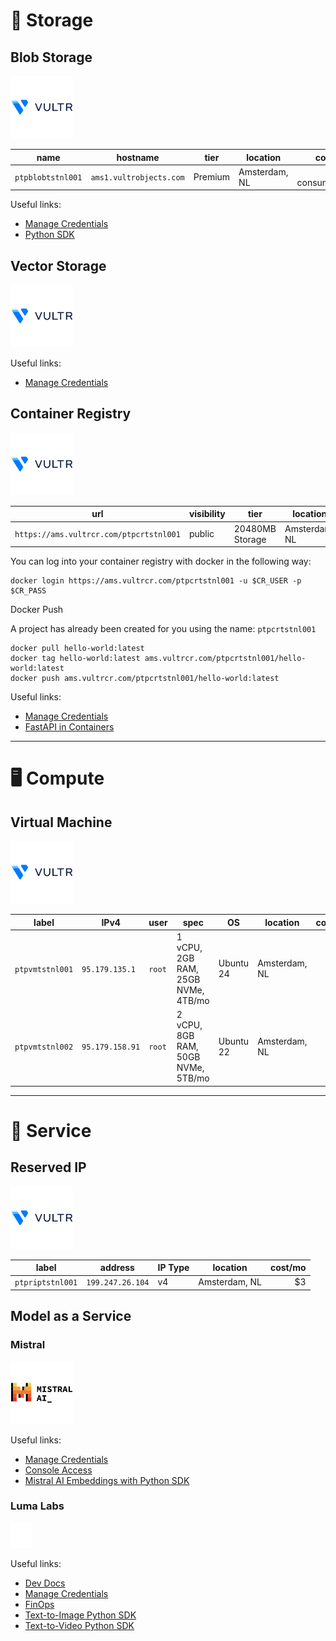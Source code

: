 # 💾 Storage

## Blob Storage

<img src="https://github.com/ptbdnr/ptp/blob/main/assets/images/vultr.svg" alt="Vultr" height="100"/>

| name              | hostname                | tier	  | location	     | cost/mo           |
|---	              |---                      |---	    |---	           |--:                |
| `ptpblobtstnl001` | `ams1.vultrobjects.com` | Premium	| Amsterdam, NL  | $36 + consumption |

Useful links:
* [Manage Credentials](https://docs.vultr.com/products/cloud-storage/object-storage/management/manage-credentials)
* [Python SDK](https://docs.vultr.com/how-to-use-vultr-object-storage-in-python)


## Vector Storage

<img src="https://github.com/ptbdnr/ptp/blob/main/assets/images/vultr.svg" alt="Vultr" height="100"/>

Useful links:
* [Manage Credentials](https://docs.pinecone.io/reference/api/authentication)


## Container Registry

<img src="https://github.com/ptbdnr/ptp/blob/main/assets/images/vultr.svg" alt="Vultr" height="100"/>

| url                                     | visibility  | tier	          | location	     | cost/mo |
|---	                                    |---          |---	            |---	           |--:      |
| `https://ams.vultrcr.com/ptpcrtstnl001` | public	    | 20480MB Storage	| Amsterdam, NL  | $5      |

You can log into your container registry with docker in the following way:

```shell
docker login https://ams.vultrcr.com/ptpcrtstnl001 -u $CR_USER -p $CR_PASS
```
Docker Push

A project has already been created for you using the name: `ptpcrtstnl001`

```shell
docker pull hello-world:latest
docker tag hello-world:latest ams.vultrcr.com/ptpcrtstnl001/hello-world:latest
docker push ams.vultrcr.com/ptpcrtstnl001/hello-world:latest
```

Useful links:
* [Manage Credentials](https://docs.vultr.com/products/container-registry/management/configurations/generate-docker-config)
* [FastAPI in Containers](https://fastapi.tiangolo.com/deployment/docker/)


----------

# 🖥️ Compute

## Virtual Machine

<img src="https://github.com/ptbdnr/ptp/blob/main/assets/images/vultr.svg" alt="Vultr" height="100"/>

| label           | IPv4            | user	    | spec                                | OS         | location	      | cost/mo |
|---	            |---	            |---	      |---	                                |---         |---	            |--:	    |
| `ptpvmtstnl001` | `95.179.135.1`	| `root` 	  | 1 vCPU, 2GB RAM, 25GB NVMe, 4TB/mo  | Ubuntu 24  | Amsterdam, NL  | $28     |
| `ptpvmtstnl002` | `95.179.158.91`	| `root` 	  | 2 vCPU, 8GB RAM, 50GB NVMe, 5TB/mo  | Ubuntu 22  | Amsterdam, NL  | $50     |

----------


# 🤝 Service


## Reserved IP

<img src="https://github.com/ptbdnr/ptp/blob/main/assets/images/vultr.svg" alt="Vultr" height="100"/>


| label            | address          | IP Type	| location	     | cost/mo |
|---	             |---	              |---	    |---	           |--:      |
| `ptpriptstnl001` | `199.247.26.104`	| v4 	    | Amsterdam, NL  | $3      |


## Model as a Service

### Mistral

<img src="https://github.com/ptbdnr/ptp/blob/main/assets/images/mistral.svg" alt="Mistral" height="100"/>

Useful links:
* [Manage Credentials](https://docs.mistral.ai/getting-started/quickstart/)
* [Console Access](https://console.mistral.ai)
* [Mistral AI Embeddings with Python SDK](https://docs.mistral.ai/capabilities/embeddings/)

### Luma Labs

<img src="https://github.com/ptbdnr/ptp/blob/main/assets/images/lumalabs.svg" alt="Mistral" height="40"/>

Useful links:
* [Dev Docs](https://docs.lumalabs.ai/docs/welcome)
* [Manage Credentials](https://lumalabs.ai/api/keys)
* [FinOps](https://lumalabs.ai/api/billing/overview)
* [Text-to-Image Python SDK](https://docs.lumalabs.ai/docs/python-image-generation)
* [Text-to-Video Python SDK](https://docs.lumalabs.ai/docs/python-video-generation)
